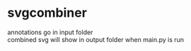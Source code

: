 # svgcombiner

annotations go in input folder<br/>
combined svg will show in output folder when main.py is run
